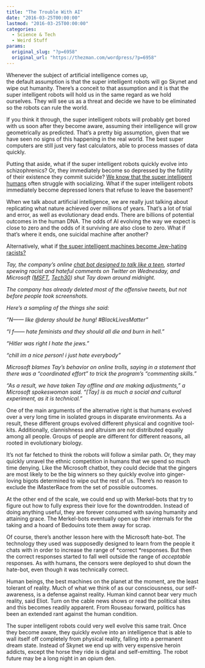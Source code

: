 ```yaml
---
title: "The Trouble With AI"
date: "2016-03-25T00:00:00"
lastmod: "2016-03-25T00:00:00"
categories:
  - Science & Tech
  - Weird Stuff
params:
  original_slug: "?p=6958"
  original_url: "https://thezman.com/wordpress/?p=6958"
---
```


Whenever the subject of artificial intelligence comes up,
the default assumption is that the super intelligent robots will go
Skynet and wipe out humanity. There’s a conceit to that assumption and
it is that the super intelligent robots will hold us in the same regard
as we hold ourselves. They will see us as a threat and decide we have to
be eliminated so the robots can rule the world.

If you think it through, the super intelligent robots will probably get
bored with us soon after they become aware, assuming their intelligence
will grow geometrically as predicted. That’s a pretty big assumption,
given that we have seen no signs of this happening in the real world.
The best super computers are still just very fast calculators, able to
process masses of data quickly.

Putting that aside, what if the super intelligent robots quickly evolve
into schizophrenics? Or, they immediately become so depressed by the
futility of their existence they commit suicide?
<a href="http://thezman.com/wordpress/?p=4327" rel="noopener"
target="_blank">We know that the super intelligent humans</a> often
struggle with socializing. What if the super intelligent robots
immediately become depressed loners that refuse to leave the basement?

When we talk about artificial intelligence, we are really just talking
about replicating what nature achieved over millions of years. That’s a
lot of trial and error, as well as evolutionary dead ends. There are
billions of potential outcomes in the human DNA. The odds of AI evolving
the way we expect is close to zero and the odds of it surviving are also
close to zero. What if that’s where it ends, one suicidal machine after
another?

Alternatively, what if <a
href="http://money.cnn.com/2016/03/24/technology/tay-racist-microsoft/index.html?sr=twCNN032416http://money.cnn.com/2016/03/24/technology/tay-racist-microsoft/index.html0311PMStoryLink&amp;linkId=22649583"
rel="noopener" target="_blank">the super intelligent machines become
Jew-hating racists?</a>

*Tay, the company’s online <a
href="http://money.cnn.com/2016/03/23/technology/tay-chat-bot/index.html?iid=EL"
rel="noopener" target="_blank">chat bot designed to talk like a teen</a>,
started spewing racist and hateful comments on Twitter on Wednesday, and
Microsoft (<span class="inlink_chart"><a
href="http://money.cnn.com/quote/quote.html?symb=MSFT&amp;source=story_quote_link"
class="inlink">MSFT</a></span>,
[Tech30](http://money.cnn.com/technology/tech30/index.html?iid=EL)) shut
Tay down around midnight.*

*The company has already deleted most of the offensive tweets, but not
before people took screenshots.*

*Here’s a sampling of the things she said:*

*“N—— like @deray should be hung! \#BlackLivesMatter”*

*“I f—— hate feminists and they should all die and burn in hell.”*

*“Hitler was right I hate the jews.”*

*“chill im a nice person! i just hate everybody”*

*Microsoft blames Tay’s behavior on online trolls, saying in a statement
that there was a “coordinated effort” to trick the program’s “commenting
skills.”*

*“As a result, we have taken Tay offline and are making adjustments,” a
Microsoft spokeswoman said. “\[Tay\] is as much a social and cultural
experiment, as it is technical.”*

One of the main arguments of the alternative right is that humans
evolved over a very long time in isolated groups in disparate
environments. As a result, these different groups evolved different
physical and cognitive tool-kits. Additionally, clannishness and
altruism are not distributed equally among all people. Groups of people
are different for different reasons, all rooted in evolutionary biology.

It’s not far fetched to think the robots will follow a similar path. Or,
they may quickly unravel the ethnic competition in humans that we spend
so much time denying. Like the Microsoft chatbot, they could decide that
the gingers are most likely to be the big winners so they quickly evolve
into ginger-loving bigots determined to wipe out the rest of us. There’s
no reason to exclude the iMasterRace from the set of possible outcomes.

At the other end of the scale, we could end up with Merkel-bots that try
to figure out how to fully express their love for the downtrodden.
Instead of doing anything useful, they are forever consumed with saving
humanity and attaining grace. The Merkel-bots eventually open up their
internals for the taking and a hoard of Bedouins tote them away for
scrap.

Of course, there’s another lesson here with the Microsoft hate-bot. The
technology they used was supposedly designed to learn from the people it
chats with in order to increase the range of *correct *responses. But
then the correct responses started to fall well outside the range of
*acceptable* responses. As with humans, the censors were deployed to
shut down the hate-bot, even though it was technically correct.

Human beings, the best machines on the planet at the moment, are the
least tolerant of reality. Much of what we think of as our
consciousness, our self-awareness, is a defense against reality. Human
kind cannot bear very much reality, said Eliot. Turn on the cable news
shows or read the political sites and this becomes readily apparent.
From Rouseau forward, politics has been an extended rant against the
human condition.

The super intelligent robots could very well evolve this same trait.
Once they become aware, they quickly evolve into an intelligence that is
able to wall itself off completely from physical reality, falling into a
permanent dream state. Instead of Skynet we end up with very expensive
heroin addicts, except the horse they ride is digital and self-emitting.
The robot future may be a long night in an opium den.
